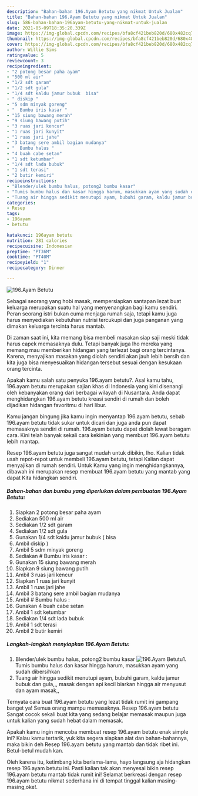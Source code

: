 ```yaml
---
description: "Bahan-bahan 196.Ayam Betutu yang nikmat Untuk Jualan"
title: "Bahan-bahan 196.Ayam Betutu yang nikmat Untuk Jualan"
slug: 586-bahan-bahan-196ayam-betutu-yang-nikmat-untuk-jualan
date: 2021-05-09T18:35:20.339Z
image: https://img-global.cpcdn.com/recipes/bfa8cf421beb820d/680x482cq70/196ayam-betutu-foto-resep-utama.jpg
thumbnail: https://img-global.cpcdn.com/recipes/bfa8cf421beb820d/680x482cq70/196ayam-betutu-foto-resep-utama.jpg
cover: https://img-global.cpcdn.com/recipes/bfa8cf421beb820d/680x482cq70/196ayam-betutu-foto-resep-utama.jpg
author: Willie Sims
ratingvalue: 5
reviewcount: 3
recipeingredient:
- "2 potong besar paha ayam"
- "500 ml air"
- "1/2 sdt garam"
- "1/2 sdt gula"
- "1/4 sdt kaldu jamur bubuk  bisa"
- " diskip "
- "5 sdm minyak goreng"
- "  Bumbu iris kasar "
- "15 siung bawang merah"
- "9 siung bawang putih"
- "3 ruas jari kencur"
- "1 ruas jari kunyit"
- "1 ruas jari jahe"
- "3 batang sere ambil bagian mudanya"
- "  Bumbu halus "
- "4 buah cabe setan"
- "1 sdt ketumbar"
- "1/4 sdt lada bubuk"
- "1 sdt terasi"
- "2 butir kemiri"
recipeinstructions:
- "Blender/ulek bumbu halus, potong2 bumbu kasar"
- "Tumis bumbu halus dan kasar hingga harum, masukkan ayam yang sudah dibersihkan"
- "Tuang air hingga sedikit menutupi ayam, bubuhi garam, kaldu jamur bubuk dan gula,,, masak dengan api kecil biarkan hingga air menyusut dan ayam masak,,"
categories:
- Resep
tags:
- 196ayam
- betutu

katakunci: 196ayam betutu 
nutrition: 281 calories
recipecuisine: Indonesian
preptime: "PT36M"
cooktime: "PT40M"
recipeyield: "1"
recipecategory: Dinner

---
```



![196.Ayam Betutu](https://img-global.cpcdn.com/recipes/bfa8cf421beb820d/680x482cq70/196ayam-betutu-foto-resep-utama.jpg)

Sebagai seorang yang hobi masak, mempersiapkan santapan lezat buat keluarga merupakan suatu hal yang menyenangkan bagi kamu sendiri. Peran seorang istri bukan cuma menjaga rumah saja, tetapi kamu juga harus menyediakan kebutuhan nutrisi tercukupi dan juga panganan yang dimakan keluarga tercinta harus mantab.

Di zaman  saat ini, kita memang bisa membeli masakan siap saji meski tidak harus capek memasaknya dulu. Tetapi banyak juga lho mereka yang memang mau memberikan hidangan yang terlezat bagi orang tercintanya. Karena, menyajikan masakan yang diolah sendiri akan jauh lebih bersih dan kita juga bisa menyesuaikan hidangan tersebut sesuai dengan kesukaan orang tercinta. 



Apakah kamu salah satu penyuka 196.ayam betutu?. Asal kamu tahu, 196.ayam betutu merupakan sajian khas di Indonesia yang kini disenangi oleh kebanyakan orang dari berbagai wilayah di Nusantara. Anda dapat menghidangkan 196.ayam betutu kreasi sendiri di rumah dan boleh dijadikan hidangan favoritmu di hari libur.

Kamu jangan bingung jika kamu ingin menyantap 196.ayam betutu, sebab 196.ayam betutu tidak sukar untuk dicari dan juga anda pun dapat memasaknya sendiri di rumah. 196.ayam betutu dapat diolah lewat beragam cara. Kini telah banyak sekali cara kekinian yang membuat 196.ayam betutu lebih mantap.

Resep 196.ayam betutu juga sangat mudah untuk dibikin, lho. Kalian tidak usah repot-repot untuk membeli 196.ayam betutu, tetapi Kalian dapat menyajikan di rumah sendiri. Untuk Kamu yang ingin menghidangkannya, dibawah ini merupakan resep membuat 196.ayam betutu yang mantab yang dapat Kita hidangkan sendiri.

<!--inarticleads1-->

##### Bahan-bahan dan bumbu yang diperlukan dalam pembuatan 196.Ayam Betutu:

1. Siapkan 2 potong besar paha ayam
1. Sediakan 500 ml air
1. Sediakan 1/2 sdt garam
1. Sediakan 1/2 sdt gula
1. Gunakan 1/4 sdt kaldu jamur bubuk ( bisa
1. Ambil  diskip )
1. Ambil 5 sdm minyak goreng
1. Sediakan  # Bumbu iris kasar :
1. Gunakan 15 siung bawang merah
1. Siapkan 9 siung bawang putih
1. Ambil 3 ruas jari kencur
1. Siapkan 1 ruas jari kunyit
1. Ambil 1 ruas jari jahe
1. Ambil 3 batang sere ambil bagian mudanya
1. Ambil  # Bumbu halus :
1. Gunakan 4 buah cabe setan
1. Ambil 1 sdt ketumbar
1. Sediakan 1/4 sdt lada bubuk
1. Ambil 1 sdt terasi
1. Ambil 2 butir kemiri




<!--inarticleads2-->

##### Langkah-langkah menyiapkan 196.Ayam Betutu:

1. Blender/ulek bumbu halus, potong2 bumbu kasar
<img src="https://img-global.cpcdn.com/steps/64299e295efabbb9/160x128cq70/196ayam-betutu-langkah-memasak-1-foto.jpg" alt="196.Ayam Betutu">1. Tumis bumbu halus dan kasar hingga harum, masukkan ayam yang sudah dibersihkan
1. Tuang air hingga sedikit menutupi ayam, bubuhi garam, kaldu jamur bubuk dan gula,,, masak dengan api kecil biarkan hingga air menyusut dan ayam masak,,




Ternyata cara buat 196.ayam betutu yang lezat tidak rumit ini gampang banget ya! Semua orang mampu memasaknya. Resep 196.ayam betutu Sangat cocok sekali buat kita yang sedang belajar memasak maupun juga untuk kalian yang sudah hebat dalam memasak.

Apakah kamu ingin mencoba membuat resep 196.ayam betutu enak simple ini? Kalau kamu tertarik, yuk kita segera siapkan alat dan bahan-bahannya, maka bikin deh Resep 196.ayam betutu yang mantab dan tidak ribet ini. Betul-betul mudah kan. 

Oleh karena itu, ketimbang kita berlama-lama, hayo langsung aja hidangkan resep 196.ayam betutu ini. Pasti kalian tak akan menyesal bikin resep 196.ayam betutu mantab tidak rumit ini! Selamat berkreasi dengan resep 196.ayam betutu nikmat sederhana ini di tempat tinggal kalian masing-masing,oke!.

